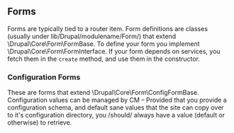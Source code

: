 ## Forms

Forms are typically tied to a router item. Form definitions are classes (usually under lib/Drupal/modulename/Form/) that extend \Drupal\Core\Form\FormBase. To define your form you implement \Drupal\Core\Form\FormInterface. If your form depends on services, you fetch them in the `create` method, and use them in the constructor.

### Configuration Forms

These are forms that extend \Drupal\Core\Form\ConfigFormBase. Configuration values can be managed by CM – Provided that you provide a configuration schema, and default sane values that the site can copy over to it's configuration directory, you /should/ always have a value (default or otherwise) to retrieve.
